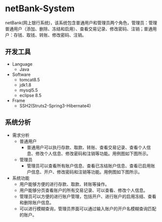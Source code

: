 # netBank-System
netBank(网上银行系统)，该系统包含普通用户和管理员两个角色，管理员：管理普通用户（添加、删除、冻结和启用）、查看交易记录、修改密码、注销；普通用户：存钱、取钱、转账、修改密码、注销。

## 开发工具
* Language
    * Java
* Software
    * tomcat8.5
    * jdk1.8
    * mysql5.5
    * eclipse 8.5
* Frame
    * SSH2(Struts2-Spring3-Hibernate4)
    
## 系统分析
* 需求分析
    * 普通用户
        * 普通用户可以执行存款、取款、转账、查看交易记录、查看个人信息、修改个人信息、修改密码和注销等功能。用例图如下图所示。        
    * 管理员
        * 管理员可以查看所有账户信息、查看已冻结账户信息、查看已启用账户信息、开户、修改密码和注销等功能。用例图如下图所示。
* 系统功能
    * 用户能够方便的进行存款、取款、转账等操作。
    * 用户能够分页查看账户的所有交易记录、可以查看、修改个人信息。
    * 管理员可以方便的进行账户管理，包括开户、进行账户的启用冻结、查看和删除账户信息。
    * 可以进行模糊查询，管理员界面可以通过输入账户的开户名模糊查询匹配的账户。
